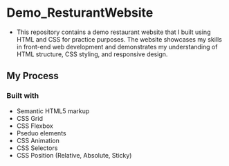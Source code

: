 # Demo_ResturantWebsite

* This repository contains a demo restaurant website that I built using HTML and CSS for practice purposes. The website showcases my skills in front-end web development and demonstrates my understanding of HTML structure, CSS styling, and responsive design.

## My Process

### Built with

* Semantic HTML5 markup
* CSS Grid
* CSS Flexbox
* Pseduo elements
* CSS Animation
* CSS Selectors
* CSS Position (Relative, Absolute, Sticky)
